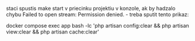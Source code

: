 staci spustis make start v priecinku projektiu v konzole, ak by hadzalo chybu Failed to open stream: Permission denied.  - treba sputit tento prikaz:

docker compose exec app bash -lc 'php artisan config:clear && php artisan view:clear && php artisan cache:clear'

